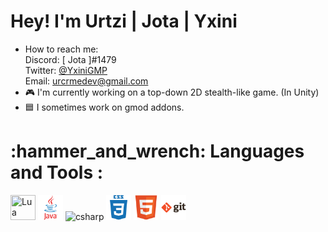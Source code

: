 <h1>Hey! I'm Urtzi | Jota | Yxini </h1>
<hl>

-  How to reach me: <br>
    Discord: [ Jota ]#1479 <br>
    Twitter: <a href="https://twitter.com/yxinigmp">@YxiniGMP</a> <br>
    Email: urcrmedev@gmail.com <br>
- 🎮 I'm currently working on a top-down 2D stealth-like game. (In Unity)
- 🟦 I sometimes work on gmod addons.
<h1> :hammer_and_wrench: Languages and Tools :</h1>
<hl>
<div>
  <img src="https://icons.veryicon.com/png/o/business/vscode-program-item-icon/lua-1.png" title="Lua" **alt="Lua" width="40" height="40"/> 
  <img src="https://github.com/devicons/devicon/blob/master/icons/java/java-original-wordmark.svg" title="Java" alt="Java" width="40" height="40"/> 
  <img src="https://static-00.iconduck.com/assets.00/c-sharp-c-icon-456x512-9sej0lrz.png" title="csharp" alt="csharp" width="40" height="40"/> 
  <img src="https://github.com/devicons/devicon/blob/master/icons/css3/css3-plain-wordmark.svg"  title="CSS3" alt="CSS" width="40" height="40"/> 
  <img src="https://github.com/devicons/devicon/blob/master/icons/html5/html5-original.svg" title="HTML5" alt="HTML" width="40" height="40"/> 
  <img src="https://github.com/devicons/devicon/blob/master/icons/git/git-original-wordmark.svg" title="Git" **alt="Git" width="40" height="40"/> 
</div>
